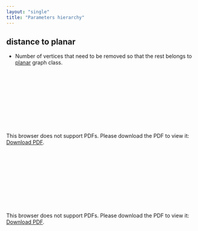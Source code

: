 ```yaml
---
layout: "single"
title: "Parameters hierarchy"
---
```

<!--this is a generated file-->

## distance to planar
* Number of vertices that need to be removed so that the rest belongs to [planar](#loZ5LD) graph class.

<object data="../local_loZ5LD_dist.pdf" type="application/pdf" width="100%" height="480px"><embed src="../local_loZ5LD_dist.pdf"><p>This browser does not support PDFs. Please download the PDF to view it: <a href="../local_loZ5LD_dist.pdf">Download PDF</a>.</p></embed></object>


<object data="../loZ5LD_dist.pdf" type="application/pdf" width="100%" height="480px"><embed src="../loZ5LD_dist.pdf"><p>This browser does not support PDFs. Please download the PDF to view it: <a href="../loZ5LD_dist.pdf">Download PDF</a>.</p></embed></object>

